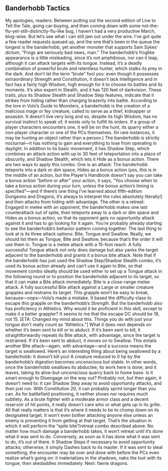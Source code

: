 ## Banderhobb Tactics

My apologies, readers: Between putting out the second edition of Live to Tell the Tale, going car-buying, and then coming down with some not-the-flu-yet-still-distinctly-flu-like bug, I haven’t had a very productive March, blog-wise. But let’s see what I can still jam out under the wire.
I’ve got quite a few reader requests queued up, and the one that’s been in the queue the longest is the banderhobb, yet another monster that supports Sam Sykes’ dictum, “Frogs are seriously bad news, man.” The banderhobb’s froglike appearance is a little misleading, since it’s not amphibious, nor can it leap, although it can attack targets with its tongue. Instead, it’s a deadly combination of powerful brute and relentless hunter, which stalks its prey in the dark.
And don’t let the term “brute” fool you: even though it possesses extraordinary Strength and Constitution, it doesn’t lack Intelligence and in fact has a fairly high Wisdom, high enough for it to choose its battles and its moments. It’s also expert in Stealth, and it has 120 feet of darkvision. These traits, plus its Shadow Stealth and Shadow Step features, indicate that it strikes from hiding rather than charging brazenly into battle.
According to the lore in Volo’s Guide to Monsters, a banderhobb is the creation of a malicious mage or fey creature, called to serve as a thief, kidnapper or assassin. It doesn’t live very long and so, despite its high Wisdom, has no survival instinct to speak of; it exists only to fulfill its orders. If a group of player characters encounters one, it will be on the hunt, its quarry either a non-player character or one of the PCs themselves. (In rare instances, it may be hunting an object rather than a person.)
The banderhobb is strictly nocturnal—it has nothing to gain and everything to lose from operating in daylight. In addition to its basic movement, it has Shadow Step, which combines an attack action with up to 30 feet of teleportation into a place of obscurity, and Shadow Stealth, which lets it Hide as a bonus action. There are two ways to apply this combo. One is an attack: The banderhobb teleports into a dark or dim space, Hides as a bonus action (yes, this is in the middle of an action, but the Player’s Handbook doesn’t say you can take a bonus action “before or after” your action, it says, “You choose when to take a bonus action during your turn, unless the bonus action’s timing is specified”—and if there’s one thing I’ve learned about fifth-edition Dungeons and Dragons, it’s always to interpret the rules absolutely literally!) and then attacks from hiding with advantage. The other is a retreat: Engaged in melee with an opponent, the banderhobb makes one last counterattack out of spite, then teleports away to a dark or dim space and Hides as a bonus action, so that its opponent gets no opportunity attack against it and has to go looking for it again.
You’re probably already starting to see the banderhobb’s behavior pattern coming together. The last thing to look at is its three attack options: Bite, Tongue and Swallow. Really, we should list them as Tongue, Bite and Swallow, because that’s the order it will use them in.
Tongue is a melee attack with a 15-foot reach. A fully successful Tongue attack not only does damage but also yanks the target adjacent to the banderhobb and grants it a bonus bite attack. Note that if the banderhobb has just used the Shadow Step/Shadow Stealth combo, it’s used its bonus action already and can’t use it again to Bite, so that movement combo ideally should be used either to set up a Tongue attack in the following round or to position the banderhobb adjacent to its target, so that it can make a Bite attack immediately.
Bite is a close-range melee attack. A fully successful Bite attack against a Large or smaller creature grapples and restrains its target. This grapple won’t be easy to break, because—oops—Volo’s made a mistake. It based the difficulty class to escape this grapple on the banderhobb’s Strength. But the banderhobb also has proficiency in Athletics. Why would it be proficient in this skill, except to make it a better grappler? It seems to me that the escape DC should be 18, not 15. [ETA: Changed my mind about this. Things you do with just your tongue don’t really count as “Athletics.”]
What it does next depends on whether it’s been sent to kill or to abduct. If it’s been sent to kill, it straightforwardly repeats its Bite attack, with advantage, since the target is restrained. If it’s been sent to abduct, it moves on to Swallow. This entails another Bite attack—again, with advantage—and a success means the target is swallowed.
Here’s an interesting thing about being swallowed by a banderhobb: It doesn’t kill you! A creature reduced to 0 hp by the banderhobb’s digestion becomes unconscious but stable. In other words, once the banderhobb swallows its abductee, its work here is done, and it leaves, taking its alive-but-unconscious quarry back to home base. Is it smart enough to Disengage on the way out? Probably not, but then again, it doesn’t need to: it can Shadow Step away to avoid opportunity attacks, and then just run. With Constitution 20, it can probably sprint longer than you can.
As for battlefield positioning, it neither shows nor requires much subtlety. As a brute fighter with a moderate armor class and a decent reservoir of hit points, it really doesn’t care who or what gets up in its grille. All that really matters is that it’s where it needs to be to chomp down on its designated target. It won’t even bother attacking anyone else unless an enemy is preventing it from getting at that target. That’s the situation in which it will perform the “spite bite”/retreat combo described above.
No matter how much damage a banderhobb takes, it won’t retreat until it’s done what it was sent to do. Conversely, as soon as it has done what it was sent to do, it’s out of there. It Shadow Steps if necessary to avoid opportunity attacks; otherwise, it simply Dashes back to its master. If it was sent to steal something, the encounter may be over and done with before the PCs even realize what’s going on: it materializes in the shadows, nabs the loot with its tongue, then skedaddles immediately.
Next: faerie dragons.

